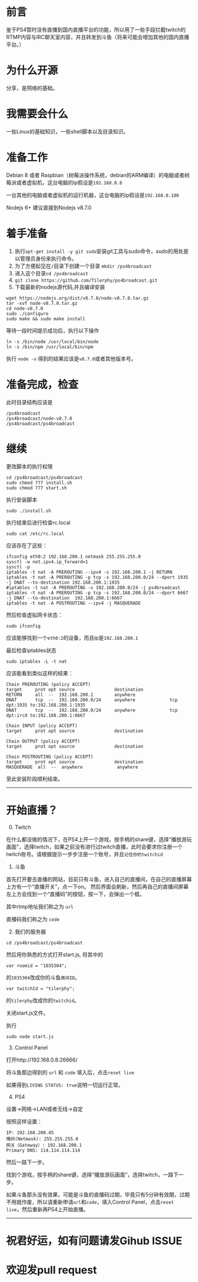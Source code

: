 # 前言
鉴于PS4暂时没有直播到国内直播平台的功能，所以用了一些手段拦截twitch的RTMP内容与IRC聊天室内容，并且转发到斗鱼（将来可能会增加其他的国内直播平台。）

# 为什么开源
分享，是网络的基础。

# 我需要会什么
一些Linux的基础知识，一些shell脚本以及目录知识。
# 准备工作

Debian 8 或者 Raspbian（树莓派操作系统，debian的ARM编译）的电脑或者树莓派或者虚拟机，这台电脑的ip假设是`192.168.0.8`

一台其他的电脑或者虚拟机的运行机器，这台电脑的ip假设是`192.168.0.100`

Nodejs 6+ 建议直接到Nodejs v8.7.0

# 着手准备
1. 执行`apt-get install -y git sudo`安装git工具与sudo命令，sudo的用处是以管理员身份来执行命令。
2. 为了方便起见在`/`目录下创建一个目录 `mkdir /ps4broadcast`
3. 进入这个目录`cd /ps4broadcast`
4. `git clone https://github.com/Tilerphy/ps4broadcast.git`
5. 下载最新的nodejs源代码,并且编译安装

```
wget https://nodejs.org/dist/v8.7.0/node-v8.7.0.tar.gz
tar -xvf node-v8.7.0.tar.gz
cd node-v8.7.0
sudo ./configure
sudo make && sudo make install
```
等待一段时间提示成功后，执行以下操作
```
ln -s /bin/node /usr/local/bin/node
ln -s /bin/npm /usr/local/bin/npm

```
执行 `node -v` 得到的结果应该是`v8.7.0`或者其他版本号。

# 准备完成，检查
此时目录结构应该是
```
/ps4broadcast
/ps4broadcast/node-v8.7.0
/ps4broadcast/ps4broadcast
```

# 继续
更改脚本的执行权限
```
cd /ps4broadcast/ps4broadcast
sudo chmod 777 install.sh
sudo chmod 777 start.sh

```
执行安装脚本
```
sudo ./install.sh

```
执行结束后进行检查rc.local
```
sudo cat /etc/rc.local

```
应该存在了这些：
```
ifconfig eth0:2 192.168.200.1 netmask 255.255.255.0
sysctl -w net.ipv4.ip_forward=1
sysctl -p
iptables -t nat -A PREROUTING --ipv4 -s 192.168.200.1 -j RETURN
iptables -t nat -A PREROUTING -p tcp -s 192.168.200.0/24 --dport 1935 -j DNAT --to-destination 192.168.200.1:1935
#iptables -t nat -A PREROUTING -s 192.168.200.0/24 -j ps4broadcast
iptables -t nat -A PREROUTING -p tcp -s 192.168.200.0/24 --dport 6667 -j DNAT --to-destination  192.168.200.1:6667
iptables -t nat -A POSTROUTING --ipv4 -j MASQUERADE

```
然后检查虚拟网卡状态：
```
sudo ifconfig

```
应该能够找到一个`eth0:2`的设备，而且ip是`192.168.200.1`

最后检查iptables状态

```
sudo iptables -L -t nat
```
应该能看到类似这样的结果：
```
Chain PREROUTING (policy ACCEPT)
target     prot opt source               destination
RETURN     all  --  192.168.200.1        anywhere
DNAT       tcp  --  192.168.200.0/24     anywhere             tcp dpt:1935 to:192.168.200.1:1935
DNAT       tcp  --  192.168.200.0/24     anywhere             tcp dpt:ircd to:192.168.200.1:6667

Chain INPUT (policy ACCEPT)
target     prot opt source               destination

Chain OUTPUT (policy ACCEPT)
target     prot opt source               destination

Chain POSTROUTING (policy ACCEPT)
target     prot opt source               destination
MASQUERADE  all  --  anywhere             anywhere
```
至此安装阶段顺利结束。

---

# 开始直播？
0. Twitch

在什么都没做的情况下，在PS4上开一个游戏，按手柄的share键，选择“播放游玩画面”，选择twitch，如果之前没有进行过twitch直播，此时会要求你注册一个twitch账号。请根据提示一步步注册一个账号，并且`记住你的twitchid`

1. 斗鱼

首先打开要去直播的网站，目前只有斗鱼，进入自己的直播间，在自己的直播屏幕上方有一个“直播开关”，点一下on。
然后界面会刷新，然后再自己的直播间屏幕左上方会找到一个“直播码”的按钮，按一下，会弹出一个框。

其中rtmp地址我们称之为 `url`

直播码我们称之为 `code`

2. 我们的服务器

```
cd /ps4broadcast/ps4broadcast

```
然后用你熟悉的方式打开start.js, 将其中的
```
var roomid = "1035304";
```
的`1035304`改成你的斗鱼`房间ID`。

```
var twitchId = "tilerphy";
```
的`tilerphy`改成你的`twitchid`。

关闭start.js文件。

执行

```
sudo node start.js
```

3. Control Panel

打开http://192.168.0.8:26666/

将斗鱼那边得到的 `url` 和 `code` 填入后，点击`reset live`

如果得到`LIVING STATUS: true`说明一切运行正常。

4. PS4

设置->网络->LAN或者无线->自定

按照这样设置：
```
IP: 192.168.200.45
掩码(Netmask): 255.255.255.0
网关（Gateway）: 192.168.200.1
Primary DNS: 114.114.114.114
```
然后一路下一步。

找到个游戏，按手柄的share键，选择“播放游玩画面”，选择twitch，一路下一步。

如果斗鱼那头没有效果，可能是斗鱼的直播码过期，毕竟只有5分钟有效期，过期不用就作废，所以请重新申请`url`和`code`，填入Control Panel，点击`reset live`，然后重新再PS4上开始直播。


---
# 祝君好运，如有问题请发Gihub ISSUE
# 欢迎发pull request
